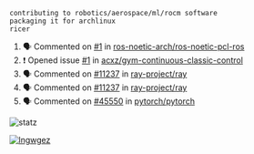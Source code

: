 ```
contributing to robotics/aerospace/ml/rocm software
packaging it for archlinux
ricer
```

<!--START_SECTION:activity-->
1. 🗣 Commented on [#1](https://github.com/ros-noetic-arch/ros-noetic-pcl-ros/issues/1) in [ros-noetic-arch/ros-noetic-pcl-ros](https://github.com/ros-noetic-arch/ros-noetic-pcl-ros)
2. ❗️ Opened issue [#1](https://github.com/acxz/gym-continuous-classic-control/issues/1) in [acxz/gym-continuous-classic-control](https://github.com/acxz/gym-continuous-classic-control)
3. 🗣 Commented on [#11237](https://github.com/ray-project/ray/issues/11237) in [ray-project/ray](https://github.com/ray-project/ray)
4. 🗣 Commented on [#11237](https://github.com/ray-project/ray/issues/11237) in [ray-project/ray](https://github.com/ray-project/ray)
5. 🗣 Commented on [#45550](https://github.com/pytorch/pytorch/issues/45550) in [pytorch/pytorch](https://github.com/pytorch/pytorch)
<!--END_SECTION:activity-->


![statz](https://github-readme-stats.vercel.app/api?username=acxz&include_all_commits=true&show_icons=true)

[![lngwgez](https://github-readme-stats.vercel.app/api/top-langs/?username=acxz&layout=compact)](https://github.com/acxz/github-readme-stats)


<!--
**acxz/acxz** is a ✨ _special_ ✨ repository because its `README.md` (this file) appears on your GitHub profile.

Here are some ideas to get you started:

- 🔭 I’m currently working on ...
- 🌱 I’m currently learning ...
- 👯 I’m looking to collaborate on ...
- 🤔 I’m looking for help with ...
- 💬 Ask me about ...
- 📫 How to reach me: ...
- 😄 Pronouns: ...
- ⚡ Fun fact: ...
-->
